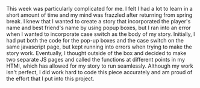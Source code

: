 This week was particularly complicated for me. I felt I had a lot to learn in a short amount of time and my mind was frazzled after returning from spring break. I knew that I wanted to create a story that incorporated the player's name and best friend's name by using popup boxes, but I ran into an error when I wanted to incorporate case switch as the body of my story. Initially, I had put both the code for the pop-up boxes and the case switch on the same javascript page, but kept running into errors when trying to make the story work. Eventually, I thought outside of the box and decided to make two separate JS pages and called the functions at different points in my HTMl, which has allowed for my story to run seamlessly. Although my work isn't perfect, I did work hard to code this piece accurately and am proud of the effort that I put into this project. 
